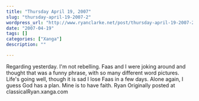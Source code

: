 ```yaml
---
title: "Thursday April 19, 2007"
slug: "thursday-april-19-2007-2"
wordpress_url: "http://www.ryanclarke.net/post/thursday-april-19-2007-2/"
date: "2007-04-19"
tags: []
categories: ["Xanga"]
description: ""

---
```


Regarding yesterday. I'm not rebelling. Faas and I were joking around and thought that was a funny phrase, with so many different word pictures.
Life's going well, though it is sad I lose Faas in a few days. Alone again, I guess God has a plan. Mine is to have faith.
Ryan
Originally posted at classicalRyan.xanga.com
